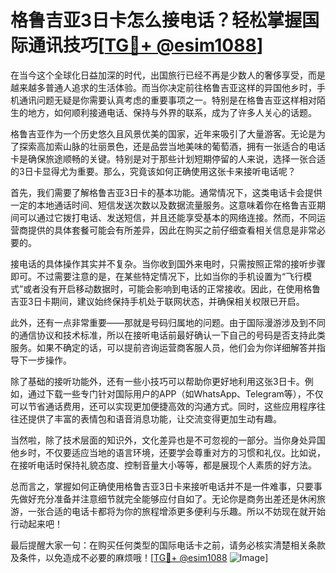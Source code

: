# 格鲁吉亚3日卡怎么接电话？轻松掌握国际通讯技巧[[TG💪+ @esim1088](https://t.me/s/esim1088)]

在当今这个全球化日益加深的时代，出国旅行已经不再是少数人的奢侈享受，而是越来越多普通人追求的生活体验。而当你决定前往格鲁吉亚这样的异国他乡时，手机通讯问题无疑是你需要认真考虑的重要事项之一。特别是在格鲁吉亚这样相对陌生的地方，如何顺利接通电话、保持与外界的联系，成为了许多人关心的话题。

格鲁吉亚作为一个历史悠久且风景优美的国家，近年来吸引了大量游客。无论是为了探索高加索山脉的壮丽景色，还是品尝当地美味的葡萄酒，拥有一张适合的电话卡是确保旅途顺畅的关键。特别是对于那些计划短期停留的人来说，选择一张合适的3日卡显得尤为重要。那么，究竟该如何正确使用这张卡来接听电话呢？

首先，我们需要了解格鲁吉亚3日卡的基本功能。通常情况下，这类电话卡会提供一定的本地通话时间、短信发送次数以及数据流量服务。这意味着你在格鲁吉亚期间可以通过它拨打电话、发送短信，并且还能享受基本的网络连接。然而，不同运营商提供的具体套餐可能会有所差异，因此在购买之前仔细查看相关信息是非常必要的。

接电话的具体操作其实并不复杂。当你收到国外来电时，只需按照正常的接听步骤即可。不过需要注意的是，在某些特定情况下，比如当你的手机设置为“飞行模式”或者没有开启移动数据时，可能会影响到电话的正常接收。因此，在使用格鲁吉亚3日卡期间，建议始终保持手机处于联网状态，并确保相关权限已开启。

此外，还有一点非常重要——那就是号码归属地的问题。由于国际漫游涉及到不同的通信协议和技术标准，所以在接听电话前最好确认一下自己的号码是否支持此类服务。如果不确定的话，可以提前咨询运营商客服人员，他们会为你详细解答并指导下一步操作。

除了基础的接听功能外，还有一些小技巧可以帮助你更好地利用这张3日卡。例如，通过下载一些专门针对国际用户的APP（如WhatsApp、Telegram等），不仅可以节省通话费用，还可以实现更加便捷高效的沟通方式。同时，这些应用程序往往还提供了丰富的表情包和语音消息功能，让交流变得更加生动有趣。

当然啦，除了技术层面的知识外，文化差异也是不可忽视的一部分。当你身处异国他乡时，不仅要适应当地的语言环境，还要学会尊重对方的习惯和礼仪。比如说，在接听电话时保持礼貌态度、控制音量大小等等，都是展现个人素质的好方法。

总而言之，掌握如何正确使用格鲁吉亚3日卡来接听电话并不是一件难事，只要事先做好充分准备并注意细节就完全能够应付自如了。无论你是商务出差还是休闲旅游，一张合适的电话卡都将为你的旅程增添更多便利与乐趣。所以不妨现在就开始行动起来吧！

最后提醒大家一句：在购买任何类型的国际电话卡之前，请务必核实清楚相关条款及条件，以免造成不必要的麻烦哦！[[TG💪+ @esim1088](https://t.me/s/esim1088) ![Image](https://i.postimg.cc/4NQfJmqS/Snipaste-2025-05-13-00-14-12.png)]